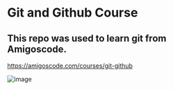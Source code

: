 # Git and Github Course

## This repo was used to learn git from Amigoscode.

https://amigoscode.com/courses/git-github

![image](https://user-images.githubusercontent.com/5355383/114944434-d07f6600-9e04-11eb-8ace-0bad04117832.png)
